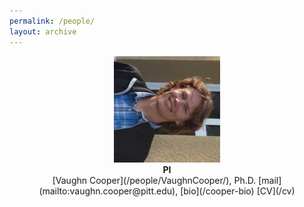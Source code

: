 ```yaml
---
permalink: /people/
layout: archive
---
```

<p align="center">
  <img src="/images/CooperHeadshot.jpeg">
  <br>
  <b>PI</b>
  <br>
  [Vaughn Cooper](/people/VaughnCooper/), Ph.D. [mail](mailto:vaughn.cooper@pitt.edu), [bio](/cooper-bio) [CV](/cv)
</p>
